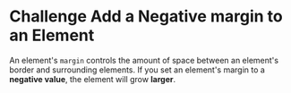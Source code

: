 # Challenge Add a Negative margin to an Element

An element's `margin` controls the amount of space between an element's border and surrounding elements. If you set an element's margin to a **negative value**, the element will grow **larger**.
